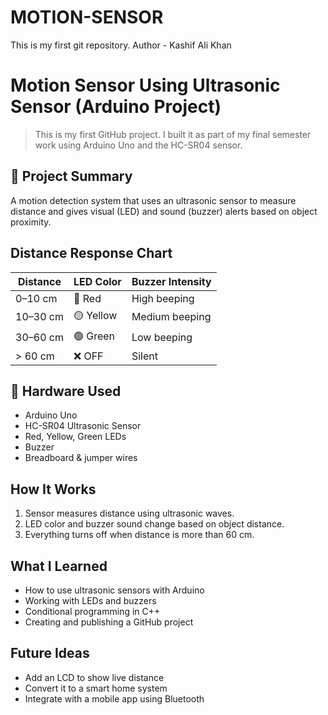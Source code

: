 # MOTION-SENSOR
This is my first git repository.
Author - Kashif Ali Khan
# Motion Sensor Using Ultrasonic Sensor (Arduino Project)

> This is my first GitHub project. I built it as part of my final semester work using Arduino Uno and the HC-SR04 sensor.

## 📌 Project Summary
A motion detection system that uses an ultrasonic sensor to measure distance and gives visual (LED) and sound (buzzer) alerts based on object proximity.

## Distance Response Chart

| Distance        | LED Color | Buzzer Intensity         |
|----------------|-----------|--------------------------|
| 0–10 cm        | 🔴 Red    | High beeping             |
| 10–30 cm       | 🟡 Yellow | Medium beeping           |
| 30–60 cm       | 🟢 Green  | Low beeping              |
| > 60 cm        | ❌ OFF    | Silent                   |

## 🔧 Hardware Used
- Arduino Uno
- HC-SR04 Ultrasonic Sensor
- Red, Yellow, Green LEDs
- Buzzer
- Breadboard & jumper wires

## How It Works
1. Sensor measures distance using ultrasonic waves.
2. LED color and buzzer sound change based on object distance.
3. Everything turns off when distance is more than 60 cm.

## What I Learned
- How to use ultrasonic sensors with Arduino
- Working with LEDs and buzzers
- Conditional programming in C++
- Creating and publishing a GitHub project

## Future Ideas
- Add an LCD to show live distance
- Convert it to a smart home system
- Integrate with a mobile app using Bluetooth



